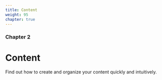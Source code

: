 ```yaml
---
title: Content
weight: 95
chapter: true
---
```


### Chapter 2

# Content

Find out how to create and organize your content quickly and intuitively.
